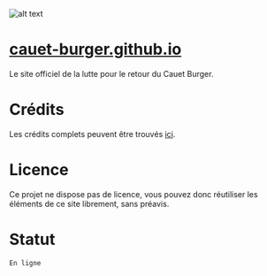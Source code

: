![alt text](https://cauet-burger.github.io/IMAGES/repo_banner.png)

# [cauet-burger.github.io](https://cauet-burger.github.io/)
Le site officiel de la lutte pour le retour du Cauet Burger.

# Crédits 
Les crédits complets peuvent être trouvés [ici](https://cauet-burger.github.io/a-propos).

# Licence 
Ce projet ne dispose pas de licence, vous pouvez donc réutiliser les éléments de ce site librement, sans préavis.

# Statut 
``En ligne``
